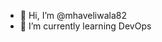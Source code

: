 - 👋 Hi, I’m @mhaveliwala82
- 🌱 I’m currently learning DevOps


<!---
mhaveliwala82/mhaveliwala82 is a ✨ special ✨ repository because its `README.md` (this file) appears on your GitHub profile.
You can click the Preview link to take a look at your changes.
--->
